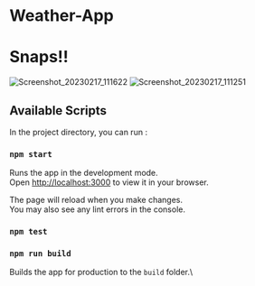 # Weather-App 
# Snaps!!

![Screenshot_20230217_111622](https://user-images.githubusercontent.com/83703416/224496624-1e878f1c-4b3c-4cb4-98a4-2ba9ddad77ea.png)
![Screenshot_20230217_111251](https://user-images.githubusercontent.com/83703416/224496631-065b6263-e70f-482b-a6df-0a87272a37a0.png)




## Available Scripts

In the project directory, you can run :

### `npm start`

Runs the app in the development mode.\
Open [http://localhost:3000](http://localhost:3000) to view it in your browser.

The page will reload when you make changes.\
You may also see any lint errors in the console.

### `npm test`


### `npm run build`

Builds the app for production to the `build` folder.\



